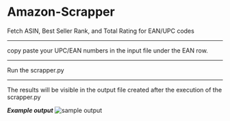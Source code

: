 # Amazon-Scrapper
Fetch ASIN, Best Seller Rank, and Total Rating for EAN/UPC codes
*******
copy paste your UPC/EAN numbers in the input file under the EAN row. 
*******
Run the scrapper.py 
*******
The results will be visible in the output file created after the execution of the scrapper.py

***Example output***
![sample output](https://user-images.githubusercontent.com/83989233/146148198-869d067a-49ad-4fcf-bf9d-b4c2eae96a5b.png)
